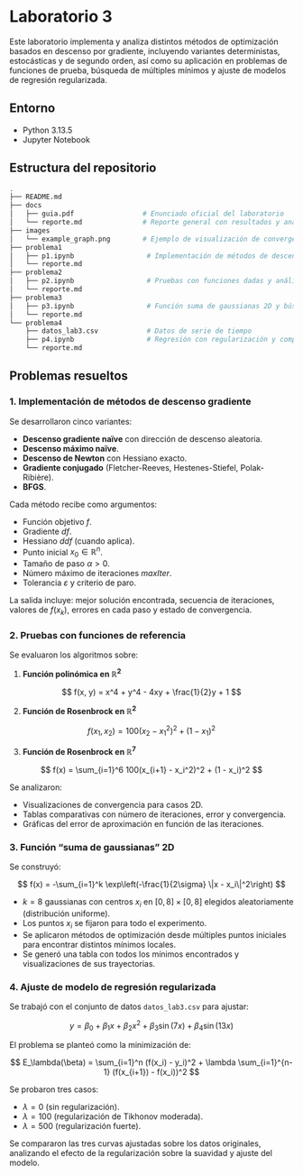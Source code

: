 # Laboratorio 3

Este laboratorio implementa y analiza distintos métodos de optimización basados en descenso por gradiente, incluyendo variantes deterministas, estocásticas y de segundo orden, así como su aplicación en problemas de funciones de prueba, búsqueda de múltiples mínimos y ajuste de modelos de regresión regularizada.

## Entorno

- Python 3.13.5
- Jupyter Notebook

## Estructura del repositorio

```bash
.
├── README.md
├── docs
│   ├── guia.pdf                 # Enunciado oficial del laboratorio
│   └── reporte.md               # Reporte general con resultados y análisis
├── images
│   └── example_graph.png        # Ejemplo de visualización de convergencia
├── problema1
│   ├── p1.ipynb                  # Implementación de métodos de descenso gradiente
│   └── reporte.md
├── problema2
│   ├── p2.ipynb                  # Pruebas con funciones dadas y análisis comparativo
│   └── reporte.md
├── problema3
│   ├── p3.ipynb                  # Función suma de gaussianas 2D y búsqueda de mínimos
│   └── reporte.md
└── problema4
    ├── datos_lab3.csv            # Datos de serie de tiempo
    ├── p4.ipynb                  # Regresión con regularización y comparación
    └── reporte.md
```

## Problemas resueltos

### 1. Implementación de métodos de descenso gradiente

Se desarrollaron cinco variantes:

- **Descenso gradiente naïve** con dirección de descenso aleatoria.
- **Descenso máximo naïve**.
- **Descenso de Newton** con Hessiano exacto.
- **Gradiente conjugado** (Fletcher-Reeves, Hestenes-Stiefel, Polak-Ribière).
- **BFGS**.

Cada método recibe como argumentos:

- Función objetivo $f$.
- Gradiente $df$.
- Hessiano $ddf$ (cuando aplica).
- Punto inicial $x_0 \in \mathbb{R}^n$.
- Tamaño de paso $\alpha > 0$.
- Número máximo de iteraciones $maxIter$.
- Tolerancia $\varepsilon$ y criterio de paro.

La salida incluye: mejor solución encontrada, secuencia de iteraciones, valores de $f(x_k)$, errores en cada paso y estado de convergencia.

### 2. Pruebas con funciones de referencia

Se evaluaron los algoritmos sobre:

1. **Función polinómica en $\mathbb{R}^2$**

$$
f(x, y) = x^4 + y^4 - 4xy + \frac{1}{2}y + 1
$$

2. **Función de Rosenbrock en $\mathbb{R}^2$**

$$
f(x_1, x_2) = 100(x_2 - x_1^2)^2 + (1 - x_1)^2
$$

3. **Función de Rosenbrock en $\mathbb{R}^7$**

$$
f(x) = \sum_{i=1}^6 100(x_{i+1} - x_i^2)^2 + (1 - x_i)^2
$$

Se analizaron:

- Visualizaciones de convergencia para casos 2D.
- Tablas comparativas con número de iteraciones, error y convergencia.
- Gráficas del error de aproximación en función de las iteraciones.

### 3. Función “suma de gaussianas” 2D

Se construyó:

$$
f(x) = -\sum_{i=1}^k \exp\left(-\frac{1}{2\sigma} \|x - x_i\|^2\right)
$$

- $k = 8$ gaussianas con centros $x_i$ en $[0,8] \times [0,8]$ elegidos aleatoriamente (distribución uniforme).
- Los puntos $x_i$ se fijaron para todo el experimento.
- Se aplicaron métodos de optimización desde múltiples puntos iniciales para encontrar distintos mínimos locales.
- Se generó una tabla con todos los mínimos encontrados y visualizaciones de sus trayectorias.

### 4. Ajuste de modelo de regresión regularizada

Se trabajó con el conjunto de datos `datos_lab3.csv` para ajustar:

$$
y = \beta_0 + \beta_1 x + \beta_2 x^2 + \beta_3 \sin(7x) + \beta_4 \sin(13x)
$$

El problema se planteó como la minimización de:

$$
E_\lambda(\beta) = \sum_{i=1}^n (f(x_i) - y_i)^2 + \lambda \sum_{i=1}^{n-1} (f(x_{i+1}) - f(x_i))^2
$$

Se probaron tres casos:

- $\lambda = 0$ (sin regularización).
- $\lambda = 100$ (regularización de Tikhonov moderada).
- $\lambda = 500$ (regularización fuerte).

Se compararon las tres curvas ajustadas sobre los datos originales, analizando el efecto de la regularización sobre la suavidad y ajuste del modelo.
